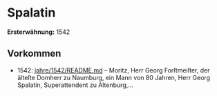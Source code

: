 # Spalatin

**Ersterwähnung:** 1542

## Vorkommen
- 1542: [jahre/1542/README.md](../jahre/1542/README.md) – Moritz, Herr Georg Forſtmeiſter, der älteſte Domherr
zu Naumburg, ein Mann von 80 Jahren, Herr Georg
Spalatin, Superattendent zu Altenburg,...
